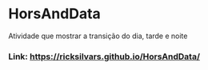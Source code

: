 # HorsAndData
Atividade que mostrar a transição do dia, tarde  e noite

 ### Link: https://ricksilvars.github.io/HorsAndData/
